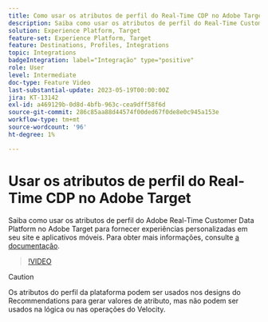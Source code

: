 ```yaml
---
title: Como usar os atributos de perfil do Real-Time CDP no Adobe Target?
description: Saiba como usar os atributos de perfil do Real-Time Customer Data Platform no Adobe Target para fornecer experiências personalizadas em seu site e aplicativos móveis.
solution: Experience Platform, Target
feature-set: Experience Platform, Target
feature: Destinations, Profiles, Integrations
topic: Integrations
badgeIntegration: label="Integração" type="positive"
role: User
level: Intermediate
doc-type: Feature Video
last-substantial-update: 2023-05-19T00:00:00Z
jira: KT-13142
exl-id: a469129b-0d8d-4bfb-963c-cea9dff58f6d
source-git-commit: 286c85aa88d44574f00ded67f0de8e0c945a153e
workflow-type: tm+mt
source-wordcount: '96'
ht-degree: 1%

---
```


# Usar os atributos de perfil do Real-Time CDP no Adobe Target

Saiba como usar os atributos de perfil do Adobe Real-Time Customer Data Platform no Adobe Target para fornecer experiências personalizadas em seu site e aplicativos móveis. Para obter mais informações, consulte [a documentação](https://experienceleague.adobe.com/docs/target/using/integrate/integrating-with-rtcdp.html?lang=pt-BR).

>[!VIDEO](https://video.tv.adobe.com/v/3451898/?learn=on&enablevpops&captions=por_br)

>[!CAUTION]
>
>Os atributos do perfil da plataforma podem ser usados nos designs do Recommendations para gerar valores de atributo, mas não podem ser usados na lógica ou nas operações do Velocity.
